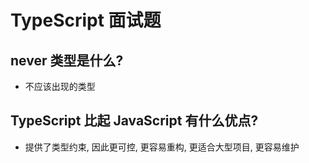 # TypeScript 面试题

## never 类型是什么?

- 不应该出现的类型

## TypeScript 比起 JavaScript 有什么优点?

- 提供了类型约束, 因此更可控, 更容易重构, 更适合大型项目, 更容易维护


